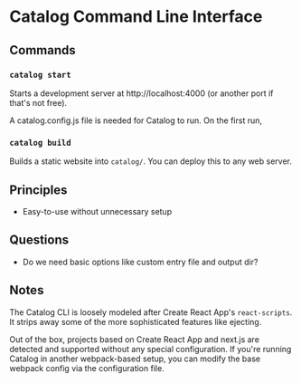 # Catalog Command Line Interface

## Commands

### `catalog start`

Starts a development server at http://localhost:4000 (or another port if that's not free).

A catalog.config.js file is needed for Catalog to run. On the first run, 

### `catalog build`

Builds a static website into `catalog/`. You can deploy this to any web server.

## Principles

- Easy-to-use without unnecessary setup

## Questions

- Do we need basic options like custom entry file and output dir?

## Notes

The Catalog CLI is loosely modeled after Create React App's `react-scripts`. It strips away some of the more sophisticated features like ejecting.

Out of the box, projects based on Create React App and next.js are detected and supported without any special configuration. If you're running Catalog in another webpack-based setup, you can modify the base webpack config via the configuration file.